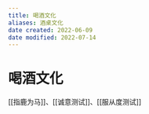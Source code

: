 ```yaml
---
title: 喝酒文化
aliases: 酒桌文化
date created: 2022-06-09
date modified: 2022-07-14
---
```


# 喝酒文化

[[指鹿为马]]、[[诚意测试]]、[[服从度测试]]
